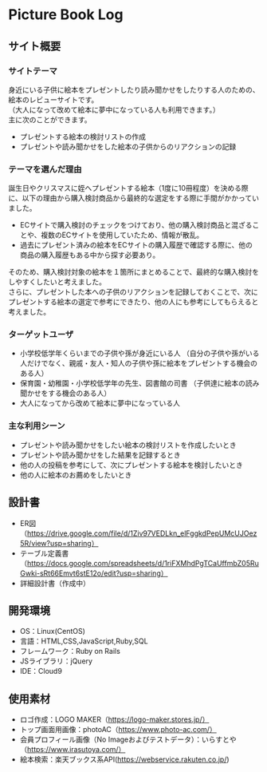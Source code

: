 # Picture Book Log

## サイト概要
### サイトテーマ
身近にいる子供に絵本をプレゼントしたり読み聞かせをしたりする人のための、絵本のレビューサイトです。
<br>（大人になって改めて絵本に夢中になっている人も利用できます。）
<br>主に次のことができます。
- プレゼントする絵本の検討リストの作成
- プレゼントや読み聞かせをした絵本の子供からのリアクションの記録

### テーマを選んだ理由
誕生日やクリスマスに姪へプレゼントする絵本（1度に10冊程度）を決める際に、以下の理由から購入検討商品から最終的な選定をする際に手間がかかっていました。
  - ECサイトで購入検討のチェックをつけており、他の購入検討商品と混ざることや、複数のECサイトを使用していたため、情報が散乱。
  - 過去にプレゼント済みの絵本をECサイトの購入履歴で確認する際に、他の商品の購入履歴もある中から探す必要あり。

そのため、購入検討対象の絵本を１箇所にまとめることで、最終的な購入検討をしやすくしたいと考えました。
<br>さらに、プレゼントした本への子供のリアクションを記録しておくことで、次にプレゼントする絵本の選定で参考にできたり、他の人にも参考にしてもらえると考えました。

### ターゲットユーザ
- 小学校低学年くらいまでの子供や孫が身近にいる人
  （自分の子供や孫がいる人だけでなく、親戚・友人・知人の子供や孫に絵本をプレゼントする機会のある人）
- 保育園・幼稚園・小学校低学年の先生、図書館の司書
  （子供達に絵本の読み聞かせをする機会のある人）
- 大人になってから改めて絵本に夢中になっている人

### 主な利用シーン
- プレゼントや読み聞かせをしたい絵本の検討リストを作成したいとき
- プレゼントや読み聞かせをした結果を記録するとき
- 他の人の投稿を参考にして、次にプレゼントする絵本を検討したいとき
- 他の人に絵本のお薦めをしたいとき

## 設計書
- ER図（https://drive.google.com/file/d/1Ziv97VEDLkn_elFggkdPepUMcUJOez5R/view?usp=sharing）
- テーブル定義書（https://docs.google.com/spreadsheets/d/1riFXMhdPgTCaUffmbZ05RuGwki-sRt66Emvt6stE12o/edit?usp=sharing）
- 詳細設計書（作成中）

## 開発環境
- OS：Linux(CentOS)
- 言語：HTML,CSS,JavaScript,Ruby,SQL
- フレームワーク：Ruby on Rails
- JSライブラリ：jQuery
- IDE：Cloud9

## 使用素材
- ロゴ作成：LOGO MAKER（https://logo-maker.stores.jp/）
- トップ画面用画像：photoAC（https://www.photo-ac.com/）
- 会員プロフィール画像（No Imageおよびテストデータ）：いらすとや（https://www.irasutoya.com/）
- 絵本検索：楽天ブックス系API(https://webservice.rakuten.co.jp/)